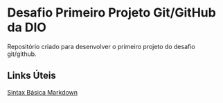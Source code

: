 #  Desafio Primeiro Projeto Git/GitHub da DIO
Repositório criado para desenvolver o primeiro projeto do desafio git/github.

## Links Úteis
[Sintax Básica Markdown](markdownguide.org/basic-syntax/)


